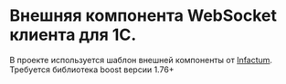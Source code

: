 
# Внешняя компонента WebSocket клиента для 1С.
В проекте используется шаблон внешней компоненты от <a href="https://github.com/Infactum/addin-template">Infactum</a>.
Требуется библиотека boost версии 1.76+

